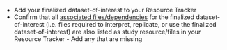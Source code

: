 <!-- Early dataset standard and late dataset standard-->
* Add your finalized dataset-of-interest to your Resource Tracker 
* Confirm that all [associated files/dependencies](../../terms/index.md#associated-filesdependencies) for the finalized dataset-of-interest (i.e. files required to interpret, replicate, or use the finalized dataset-of-interest) are also listed as study resource/files in your Resource Tracker - Add any that are missing 